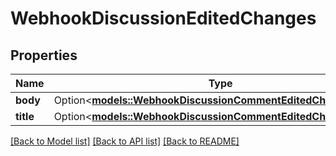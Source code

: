 # WebhookDiscussionEditedChanges

## Properties

Name | Type | Description | Notes
------------ | ------------- | ------------- | -------------
**body** | Option<[**models::WebhookDiscussionCommentEditedChangesBody**](webhook_discussion_comment_edited_changes_body.md)> |  | [optional]
**title** | Option<[**models::WebhookDiscussionCommentEditedChangesBody**](webhook_discussion_comment_edited_changes_body.md)> |  | [optional]

[[Back to Model list]](../README.md#documentation-for-models) [[Back to API list]](../README.md#documentation-for-api-endpoints) [[Back to README]](../README.md)


